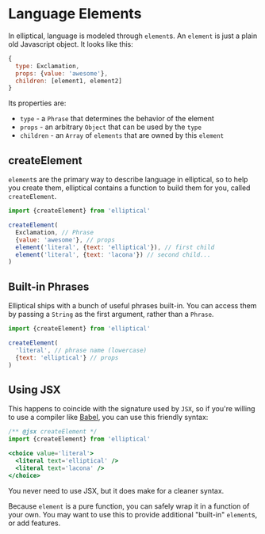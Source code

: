 # Language Elements

In elliptical, language is modeled through `element`s. An `element` is just a plain
old Javascript object. It looks like this:

```js
{
  type: Exclamation,
  props: {value: 'awesome'},
  children: [element1, element2]
}
```

Its properties are:

- `type` - a `Phrase` that determines the behavior of the element
- `props` - an arbitrary `Object` that can be used by the `type`
- `children` - an `Array` of `elements` that are owned by this `element`

## createElement

`element`s are the primary way to describe language in elliptical, so to help
you create them, elliptical contains a function to build them for you,
called `createElement`.

```js
import {createElement} from 'elliptical'

createElement(
  Exclamation, // Phrase
  {value: 'awesome'}, // props
  element('literal', {text: 'elliptical'}), // first child
  element('literal', {text: 'lacona'}) // second child...
)
```

## Built-in Phrases

Elliptical ships with a bunch of useful phrases built-in. You can access
them by passing a `String` as the first argument, rather than a `Phrase`.

```js
import {createElement} from 'elliptical'

createElement(
  'literal', // phrase name (lowercase)
  {text: 'elliptical'} // props
)
```

## Using JSX

This happens to coincide with the signature used by `JSX`, so if you're
willing to use a compiler like [Babel](https://babeljs.io/), you can use
this friendly syntax:

```jsx
/** @jsx createElement */
import {createElement} from 'elliptical'

<choice value='literal'>
  <literal text='elliptical' />
  <literal text='lacona' />
</choice>
```

You never need to use JSX, but it does make for a cleaner syntax.

Because `element` is a pure function, you can safely wrap it in a function
of your own. You may want to use this to provide additional "built-in"
`element`s, or add features.